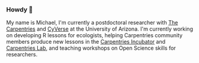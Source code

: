 ### Howdy 🤠

My name is Michael, I'm currently a postdoctoral researcher with [The Carpentries](https://carpentries.org/) and [CyVerse](https://cyverse.org/) at the University of Arizona. I'm currently working on developing R lessons for ecologists, helping Carpentries community members produce new lessons in the [Carpentries Incubator](https://github.com/carpentries-incubator) and [Carpentries Lab](https://github.com/carpentries-lab), and teaching workshops on Open Science skills for researchers.

<!--
**MCMaurer/MCMaurer** is a ✨ _special_ ✨ repository because its `README.md` (this file) appears on your GitHub profile.

Here are some ideas to get you started:

- 🔭 I’m currently working on ...
- 🌱 I’m currently learning ...
- 👯 I’m looking to collaborate on ...
- 🤔 I’m looking for help with ...
- 💬 Ask me about ...
- 📫 How to reach me: ...
- 😄 Pronouns: ...
- ⚡ Fun fact: ...
-->
